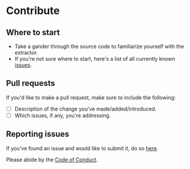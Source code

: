 # Contribute

## Where to start

* Take a gander through the source code to familiarize yourself with the extractor.
* If you're not sure where to start, here's a list of all currently known [issues](https://github.com/RichardLitt/extract-id3-tags-from-mp3s/issues).

## Pull requests

If you'd like to make a pull request, make sure to include the following:
 - [ ] Description of the change you've made/added/introduced.
 - [ ] Which issues, if any, you're addressing.

## Reporting issues

If you've found an issue and would like to submit it, do so [here](https://github.com/RichardLitt/extract-id3-tags-from-mp3s/issues/new).

Please abide by the [Code of Conduct](CODE_OF_CONDUCT.md).
